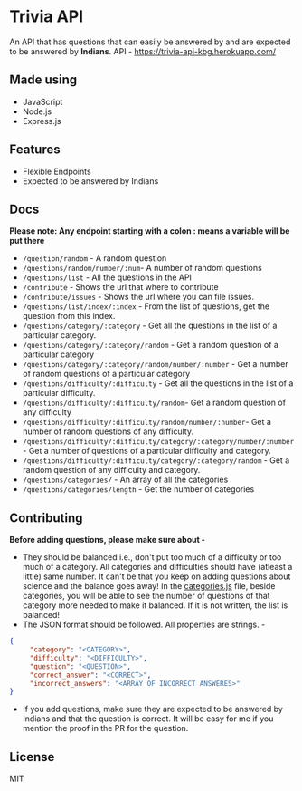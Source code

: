 # Trivia API



An API that has questions that can easily be answered by and are expected to be answered by **Indians**.
API - [https://trivia-api-kbg.herokuapp.com/ ](https://triviaapi-production.up.railway.app/)

## Made using

- JavaScript
- Node.js
- Express.js

## Features

- Flexible Endpoints
- Expected to be answered by Indians

## Docs

**Please note: Any endpoint starting with a colon : means a variable will be put there**

- `/question/random` - A random question
- `/questions/random/number/:num`- A number of random questions
- `/questions/list` - All the questions in the API
- `/contribute` - Shows the url that where to contribute
- `/contribute/issues` - Shows the url where you can file issues.
- `/questions/list/index/:index` - From the list of questions, get the question from this index.
- `/questions/category/:category` - Get all the questions in the list of a particular category.
- `/questions/category/:category/random` - Get a random question of a particular category
- `/questions/category/:category/random/number/:number` - Get a number of random questions of a particular category
- `/questions/difficulty/:difficulty` - Get all the questions in the list of a particular difficulty.
- `/questions/difficulty/:difficulty/random`- Get a random question of any difficulty
- `/questions/difficulty/:difficulty/random/number/:number`- Get a number of random questions of any difficulty.
- `/questions/difficulty/:difficulty/category/:category/number/:number`- Get a number of questions of a particular difficulty and category.
- `/questions/difficulty/:difficulty/category/:category/random` - Get a random question of any difficulty and category.
- `/questions/categories/` - An array of all the categories
- `/questions/categories/length` - Get the number of categories


## Contributing

**Before adding questions, please make sure about -**

- They should be balanced i.e., don't put too much of a difficulty or too much of a category. All categories and difficulties should have (atleast a little) same number. It can't be that you keep on adding questions about science and the balance goes away! In the [categories.js](./lib/categories.js) file, beside categories, you will be able to see the number of questions of that category more needed to make it balanced. If it is not written, the list is balanced!
- The JSON format should be followed. All properties are strings. - 
 ```json
 {
      "category": "<CATEGORY>",
      "difficulty": "<DIFFICULTY>",
      "question": "<QUESTION>",
      "correct_answer": "<CORRECT>",
      "incorrect_answers": "<ARRAY OF INCORRECT ANSWERES>"
 }
 ```
- If you add questions, make sure they are expected to be answered by Indians and that the question is correct. It will be easy for me if you mention the proof in the PR for the question.

## License

MIT
